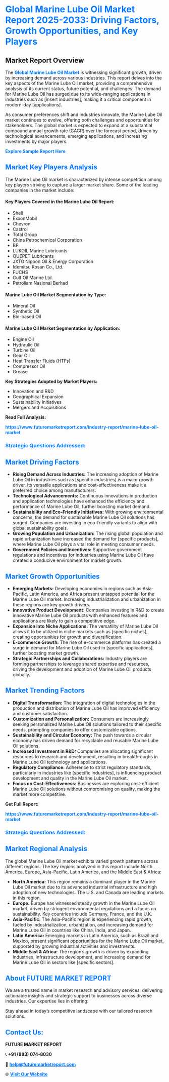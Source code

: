 <h1 style="color: #007BFF;">Global Marine Lube Oil Market Report 2025-2033: Driving Factors, Growth Opportunities, and Key Players</h1>

<section id="overview">
<h2>Market Report Overview</h2>
<p>The <a href="https://www.futuremarketreport.com/industry-report/marine-lube-oil-market" style="color: #007BFF; text-decoration: none;"><strong>Global Marine Lube Oil Market</strong></a> is witnessing significant growth, driven by increasing demand across various industries. This report delves into the key aspects of the Marine Lube Oil market, providing a comprehensive analysis of its current status, future potential, and challenges. The demand for Marine Lube Oil has surged due to its wide-ranging applications in industries such as [insert industries], making it a critical component in modern-day [applications].</p>
<p>As consumer preferences shift and industries innovate, the Marine Lube Oil market continues to evolve, offering both challenges and opportunities for stakeholders. The global market is expected to expand at a substantial compound annual growth rate (CAGR) over the forecast period, driven by technological advancements, emerging applications, and increasing investments by major players.</p>
</section>

<section id="overview">
<p><a href="https://www.futuremarketreport.com/request-sample/reportId=57676" style="color: #007BFF; text-decoration: none;"><strong>Explore Sample Report Here</strong></a></p>
</section>

<section id="key-players">
<h2 style="color: #007BFF;">Market Key Players Analysis</h2>
<p>The Marine Lube Oil market is characterized by intense competition among key players striving to capture a larger market share. Some of the leading companies in the market include:</p>
<h4>Key Players Covered in the Marine Lube Oil Report:</h4>
<ul><li>Shell</li><li>ExxonMobil</li><li>Chevron</li><li>Castrol</li><li>Total Group</li><li>China Petrochemical Corporation</li><li>BP</li><li>LUKOIL Marine Lubricants</li><li>QUEPET Lubricants</li><li>JXTG Nippon Oil &amp; Energy Corporation</li><li>Idemitsu Kosan Co., Ltd.</li><li>FUCHS</li><li>Gulf Oil Marine Ltd.</li><li>Petroliam Nasional Berhad</li></ul>
<h4>Marine Lube Oil Market Segmentation by Type:</h4>
<ul><li>Mineral Oil</li><li>Synthetic Oil</li><li>Bio-based Oil</li></ul>

<h4>Marine Lube Oil Market Segmentation by Application:</h4>
<ul><li>Engine Oil</li><li>Hydraulic Oil</li><li>Turbine Oil</li><li>Gear Oil</li><li>Heat Transfer Fluids (HTFs)</li><li>Compressor Oil</li><li>Grease</li></ul>
<p><strong>Key Strategies Adopted by Market Players:</strong></p>
<ul>
<li>Innovation and R&D</li>
<li>Geographical Expansion</li>
<li>Sustainability Initiatives</li>
<li>Mergers and Acquisitions</li>
</ul>
</section>

<section>
<p><strong>Read Full Analysis: </strong></p><a href="https://www.futuremarketreport.com/industry-report/marine-lube-oil-market" style="color: #007BFF; text-decoration: none;"><strong>https://www.futuremarketreport.com/industry-report/marine-lube-oil-market</strong></a>
<h3 style="color: #007BFF;">Strategic Questions Addressed:</h3>
</section>

<section id="driving-factors">
<h2 style="color: #007BFF;">Market Driving Factors</h2>
<ul>
<li><strong>Rising Demand Across Industries:</strong> The increasing adoption of Marine Lube Oil in industries such as [specific industries] is a major growth driver. Its versatile applications and cost-effectiveness make it a preferred choice among manufacturers.</li>
<li><strong>Technological Advancements:</strong> Continuous innovations in production and application technologies have enhanced the efficiency and performance of Marine Lube Oil, further boosting market demand.</li>
<li><strong>Sustainability and Eco-Friendly Initiatives:</strong> With growing environmental concerns, the demand for sustainable Marine Lube Oil solutions has surged. Companies are investing in eco-friendly variants to align with global sustainability goals.</li>
<li><strong>Growing Population and Urbanization:</strong> The rising global population and rapid urbanization have increased the demand for [specific products], where Marine Lube Oil plays a vital role in meeting consumer needs.</li>
<li><strong>Government Policies and Incentives:</strong> Supportive government regulations and incentives for industries using Marine Lube Oil have created a conducive environment for market growth.</li>
</ul>
</section>

<section id="growth-opportunities">
<h2 style="color: #007BFF;">Market Growth Opportunities</h2>
<ul>
<li><strong>Emerging Markets:</strong> Developing economies in regions such as Asia-Pacific, Latin America, and Africa present untapped potential for the Marine Lube Oil market. Increasing industrialization and urbanization in these regions are key growth drivers.</li>
<li><strong>Innovative Product Development:</strong> Companies investing in R&D to create innovative Marine Lube Oil products with enhanced features and applications are likely to gain a competitive edge.</li>
<li><strong>Expansion into Niche Applications:</strong> The versatility of Marine Lube Oil allows it to be utilized in niche markets such as [specific niches], creating opportunities for growth and diversification.</li>
<li><strong>E-commerce Growth:</strong> The rise of e-commerce platforms has created a surge in demand for Marine Lube Oil used in [specific applications], further boosting market growth.</li>
<li><strong>Strategic Partnerships and Collaborations:</strong> Industry players are forming partnerships to leverage shared expertise and resources, driving the development and adoption of Marine Lube Oil products globally.</li>
</ul>
</section>

<section id="trending-factors">
<h2 style="color: #007BFF;">Market Trending Factors</h2>
<ul>
<li><strong>Digital Transformation:</strong> The integration of digital technologies in the production and distribution of Marine Lube Oil has improved efficiency and customer satisfaction.</li>
<li><strong>Customization and Personalization:</strong> Consumers are increasingly seeking personalized Marine Lube Oil solutions tailored to their specific needs, prompting companies to offer customizable options.</li>
<li><strong>Sustainability and Circular Economy:</strong> The push towards a circular economy has driven demand for recyclable and reusable Marine Lube Oil solutions.</li>
<li><strong>Increased Investment in R&D:</strong> Companies are allocating significant resources to research and development, resulting in breakthroughs in Marine Lube Oil technology and applications.</li>
<li><strong>Regulatory Compliance:</strong> Adherence to strict regulatory standards, particularly in industries like [specific industries], is influencing product development and quality in the Marine Lube Oil market.</li>
<li><strong>Focus on Cost-Effectiveness:</strong> Businesses are exploring cost-efficient Marine Lube Oil solutions without compromising on quality, making the market more competitive.</li>
</ul>
</section>

<section>
<p><strong>Get Full Report: </strong></p><a href="https://www.futuremarketreport.com/industry-report/marine-lube-oil-market" style="color: #007BFF; text-decoration: none;"><strong>https://www.futuremarketreport.com/industry-report/marine-lube-oil-market</strong></a>
<h3 style="color: #007BFF;">Strategic Questions Addressed:</h3>
</section>


<section id="regional-analysis">
<h2 style="color: #007BFF;">Market Regional Analysis</h2>
<p>The global Marine Lube Oil market exhibits varied growth patterns across different regions. The key regions analyzed in this report include North America, Europe, Asia-Pacific, Latin America, and the Middle East & Africa:</p>
<ul>
<li><strong>North America:</strong> This region remains a dominant player in the Marine Lube Oil market due to its advanced industrial infrastructure and high adoption of new technologies. The U.S. and Canada are leading markets in this region.</li>
<li><strong>Europe:</strong> Europe has witnessed steady growth in the Marine Lube Oil market, driven by stringent environmental regulations and a focus on sustainability. Key countries include Germany, France, and the U.K.</li>
<li><strong>Asia-Pacific:</strong> The Asia-Pacific region is experiencing rapid growth, fueled by industrialization, urbanization, and increasing demand for Marine Lube Oil in countries like China, India, and Japan.</li>
<li><strong>Latin America:</strong> Emerging markets in Latin America, such as Brazil and Mexico, present significant opportunities for the Marine Lube Oil market, supported by growing industrial activities and investments.</li>
<li><strong>Middle East & Africa:</strong> The region’s growth is driven by expanding industries, infrastructure development, and increasing demand for Marine Lube Oil in sectors like [specific sectors].</li>
</ul>
</section>

<footer>
<h2 style="color: #007BFF;">About FUTURE MARKET REPORT</h2>
<p>We are a trusted name in market research and advisory services, delivering actionable insights and strategic support to businesses across diverse industries. Our expertise lies in offering:</p>

<p>Stay ahead in today’s competitive landscape with our tailored research solutions.</p>

<h2 style="color: #007BFF;">Contact Us:</h2>
<p><strong>FUTURE MARKET REPORT</strong></p>
<p>📞 <strong>+91 (883) 074-8030</strong></p>
<p>📧 <strong><a href="mailto:help@futuremarketreport.com" style="color: #007BFF;">help@futuremarketreport.com</a></strong></p>
<p>🌐 <strong><a href="https://www.futuremarketreport.com/" style="color: #007BFF;">Visit Our Website</a></strong></p>
</footer>